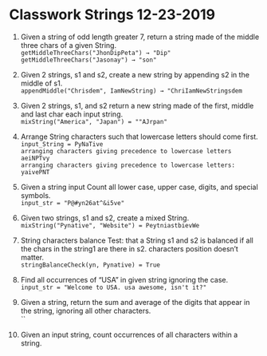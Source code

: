# Classwork Strings 12-23-2019
1. Given a string of odd length greater 7, return a string made of the middle three chars of a given String.
<br /> `getMiddleThreeChars("JhonDipPeta") → "Dip"`
<br /> `getMiddleThreeChars("Jasonay") → "son"`

2. Given 2 strings, s1 and s2, create a new string by appending s2 in the middle of s1.
<br /> `appendMiddle("Chrisdem", IamNewString) → "ChriIamNewStringsdem`

3. Given 2 strings, s1, and s2 return a new string made of the first, middle and last char each input string.
<br /> `mixString("America", "Japan") = ""AJrpan"`

4. Arrange String characters such that lowercase letters should come first.
<br /> `input_String = PyNaTive`
<br /> `arranging characters giving precedence to lowercase letters`
<br /> `aeiNPTvy`
<br /> `arranging characters giving precedence to lowercase letters:`
<br /> `yaivePNT`

5. Given a string input Count all lower case, upper case, digits, and special symbols.
<br /> `input_str = "P@#yn26at^&i5ve"`

6. Given two strings, s1 and s2, create a mixed String.
<br /> `mixString("Pynative", "Website") = PeytniastbievWe`

7. String characters balance Test: that a String s1 and s2 is balanced if all the chars in the string1 are there in s2. characters position doesn’t matter.
<br /> `stringBalanceCheck(yn, Pynative) = True`

8. Find all occurrences of “USA” in given string ignoring the case.
<br /> `input_str = "Welcome to USA. usa awesome, isn't it?"`

9. Given a string, return the sum and average of the digits that appear in the string, ignoring all other characters.
<br /> ``

10. Given an input string, count occurrences of all characters within a string.

